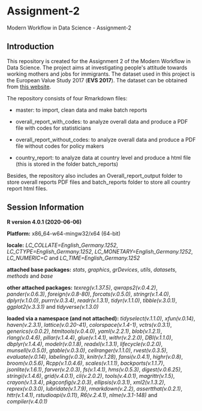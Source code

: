# Assignment-2

Modern Workflow in Data Science - Assignment-2

## Introduction

This repository is created for the Assignment 2 of the Modern Workflow in Data Science. The project aims at investigating people's attitude towards working mothers and jobs for immigrants. The dataset used in this project is the European Value Study 2017 (**EVS 2017**). The dataset can be obtained from [this website](https://search.gesis.org/research_data/ZA7500).

The repository consists of four Rmarkdown files:

- master: to import, clean data and make batch reports

- overall_report_with_codes: to analyze overall data and produce a PDF file with codes for statisticians

- overall_report_without_codes: to analyze overall data and produce a PDF file without codes for policy makers

- country_report: to analyze data at country level and produce a html file (this is stored in the folder batch_reports)

Besides, the repository also includes an Overall_report_output folder to store overall reports PDF files and batch_reports folder to store all country report html files.


## Session Information

**R version 4.0.1 (2020-06-06)**

**Platform:** x86_64-w64-mingw32/x64 (64-bit) 

**locale:**
_LC_COLLATE=English_Germany.1252_, _LC_CTYPE=English_Germany.1252_, _LC_MONETARY=English_Germany.1252_, _LC_NUMERIC=C_ and _LC_TIME=English_Germany.1252_

**attached base packages:** 
_stats_, _graphics_, _grDevices_, _utils_, _datasets_, _methods_ and _base_

**other attached packages:** 
_texreg(v.1.37.5)_, _qwraps2(v.0.4.2)_, _pander(v.0.6.3)_, _foreign(v.0.8-80)_, _forcats(v.0.5.0)_, _stringr(v.1.4.0)_, _dplyr(v.1.0.0)_, _purrr(v.0.3.4)_, _readr(v.1.3.1)_, _tidyr(v.1.1.0)_, _tibble(v.3.0.1)_, _ggplot2(v.3.3.1)_ and _tidyverse(v.1.3.0)_

**loaded via a namespace (and not attached):** 
_tidyselect(v.1.1.0)_, _xfun(v.0.14)_, _haven(v.2.3.1)_, _lattice(v.0.20-41)_, _colorspace(v.1.4-1)_, _vctrs(v.0.3.1)_, _generics(v.0.0.2)_, _htmltools(v.0.4.0)_, _yaml(v.2.2.1)_, _blob(v.1.2.1)_, _rlang(v.0.4.6)_, _pillar(v.1.4.4)_, _glue(v.1.4.1)_, _withr(v.2.2.0)_, _DBI(v.1.1.0)_, _dbplyr(v.1.4.4)_, _modelr(v.0.1.8)_, _readxl(v.1.3.1)_, _lifecycle(v.0.2.0)_, _munsell(v.0.5.0)_, _gtable(v.0.3.0)_, _cellranger(v.1.1.0)_, _rvest(v.0.3.5)_, _evaluate(v.0.14)_, _labeling(v.0.3)_, _knitr(v.1.28)_, _fansi(v.0.4.1)_, _highr(v.0.8)_, _broom(v.0.5.6)_, _Rcpp(v.1.0.4.6)_, _scales(v.1.1.1)_, _backports(v.1.1.7)_, _jsonlite(v.1.6.1)_, _farver(v.2.0.3)_, _fs(v.1.4.1)_, _hms(v.0.5.3)_, _digest(v.0.6.25)_, _stringi(v.1.4.6)_, _grid(v.4.0.1)_, _cli(v.2.0.2)_, _tools(v.4.0.1)_, _magrittr(v.1.5)_, _crayon(v.1.3.4)_, _pkgconfig(v.2.0.3)_, _ellipsis(v.0.3.1)_, _xml2(v.1.3.2)_, _reprex(v.0.3.0)_, _lubridate(v.1.7.9)_, _rmarkdown(v.2.2)_, _assertthat(v.0.2.1)_, _httr(v.1.4.1)_, _rstudioapi(v.0.11)_, _R6(v.2.4.1)_, _nlme(v.3.1-148)_ and _compiler(v.4.0.1)_
